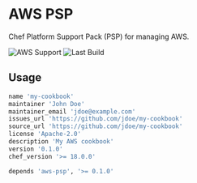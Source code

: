 # AWS PSP

Chef Platform Support Pack (PSP) for managing AWS.

![AWS Support](https://img.shields.io/badge/AWS%20Resources-603-orange)
![Last Build](https://img.shields.io/badge/Last%20build-20221209-grey)

## Usage

```ruby
name 'my-cookbook'
maintainer 'John Doe'
maintainer_email 'jdoe@example.com'
issues_url 'https://github.com/jdoe/my-cookbook'
source_url 'https://github.com/jdoe/my-cookbook'
license 'Apache-2.0'
description 'My AWS cookbook'
version '0.1.0'
chef_version '>= 18.0.0'

depends 'aws-psp', '>= 0.1.0'
```
